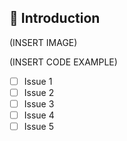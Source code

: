 ## 📝 Introduction


(INSERT IMAGE)

(INSERT CODE EXAMPLE)

- [ ] Issue 1
- [ ] Issue 2
- [ ] Issue 3
- [ ] Issue 4
- [ ] Issue 5

